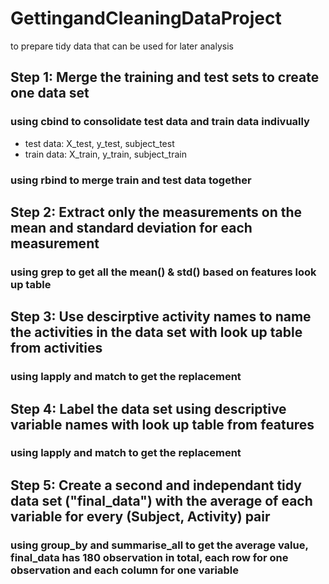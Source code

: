 # GettingandCleaningDataProject
to prepare tidy data that can be used for later analysis

## Step 1: Merge the training and test sets to create one data set 
### using cbind to consolidate test data and train data indivually
  * test data: X_test, y_test, subject_test
  * train data: X_train, y_train, subject_train
### using rbind to merge train and test data together  

## Step 2: Extract only the measurements on the mean and standard deviation for each measurement
### using grep to get all the mean() & std() based on features look up table

## Step 3: Use descirptive activity names to name the activities in the data set with look up table from activities
### using lapply and match to get the replacement

## Step 4: Label the data set using descriptive variable names with look up table from features
### using lapply and match to get the replacement

## Step 5: Create a second and independant tidy data set ("final_data") with the average of each variable for every (Subject, Activity) pair
### using group_by and summarise_all to get the average value, final_data has 180 observation in total, each row for one observation and each column for one variable
